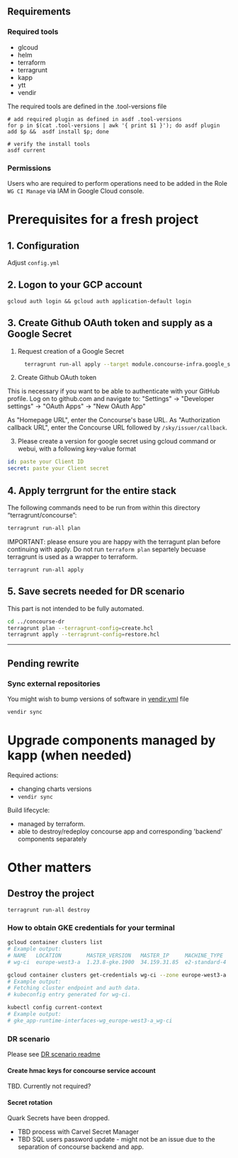 
## Requirements

### Required tools
* glcoud
* helm
* terraform
* terragrunt
* kapp
* ytt
* vendir

The required tools are defined in the .tool-versions file
```
# add required plugin as defined in asdf .tool-versions
for p in $(cat .tool-versions | awk '{ print $1 }'); do asdf plugin add $p &&  asdf install $p; done

# verify the install tools
asdf current
```

### Permissions

Users who are required to perform operations need to be added in the Role `WG CI Manage` via IAM in Google Cloud console.

# Prerequisites for a fresh project
## 1. Configuration
Adjust `config.yml`

## 2. Logon to your GCP account
```
gcloud auth login && gcloud auth application-default login
```

## 3. Create Github OAuth token and supply as a Google Secret
 1. Request creation of a Google Secret
    ```sh
      terragrunt run-all apply --target module.concourse-infra.google_secret_manager_secret.github_oauth
    ```

 2. Create Github OAuth token

This is necessary if you want to be able to authenticate with your GitHub profile. Log on to github.com and navigate to:
"Settings" -> "Developer settings" -> "OAuth Apps" -> "New OAuth App"

As "Homepage URL", enter the Concourse's base URL. As "Authorization callback URL", enter the Concourse URL followed
by `/sky/issuer/callback`.

3. Please create a version for google secret using gcloud command or webui, with a following key-value format

```yaml
id: paste your Client ID
secret: paste your Client secret
```


## 4. Apply terrgrunt for the entire stack
The following commands need to be run from within this directory “terragrunt/concourse”:
```sh
terragrunt run-all plan
```
IMPORTANT: please ensure you are happy with the terragunt plan before continuing with apply. Do not run
`terraform plan` separtely becuase terragrunt is used as a wrapper to terraform.
```
terragrunt run-all apply
```

## 5. Save secrets needed for DR scenario
This part is not intended to be fully automated.
```sh
cd ../concourse-dr
terragrunt plan --terragrunt-config=create.hcl
terragrunt apply --terragrunt-config=restore.hcl
```


---

## Pending rewrite
### Sync external repositories
You might wish to bump versions of software in [vendir.yml](vendir.yml) file
```sh
vendir sync
```

# Upgrade components managed by kapp (when needed)
Required actions:
* changing charts versions
* `vendir sync`

Build lifecycle:
* managed by terraform.
* able to destroy/redeploy concourse app and corresponding 'backend' components separately

# Other matters

## Destroy the project
```
terragrunt run-all destroy
```

### How to obtain GKE credentials for your terminal

```sh
gcloud container clusters list
# Example output:
# NAME   LOCATION        MASTER_VERSION   MASTER_IP     MACHINE_TYPE   NODE_VERSION     NUM_NODES  STATUS
# wg-ci  europe-west3-a  1.23.8-gke.1900  34.159.31.85  e2-standard-4  1.23.8-gke.1900  3          RUNNING

gcloud container clusters get-credentials wg-ci --zone europe-west3-a
# Example output:
# Fetching cluster endpoint and auth data.
# kubeconfig entry generated for wg-ci.

kubectl config current-context
# Example output:
# gke_app-runtime-interfaces-wg_europe-west3-a_wg-ci
```

### DR scenario
Please see [DR scenario readme](concourse-dr/README.md)
#### Create hmac keys for concourse service account
TBD. Currently not required?

#### Secret rotation
Quark Secrets have been dropped.
* TBD process with Carvel Secret Manager
* TBD SQL users password update - might not be an issue due to the separation of concourse backend and app.